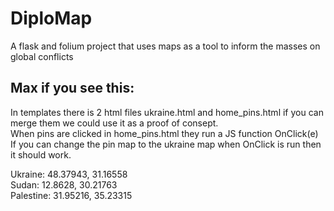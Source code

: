 # DiploMap

A flask and folium project that uses maps as a tool to inform the masses on global conflicts

## Max if you see this:
In templates there is 2 html files ukraine.html and home_pins.html if you can merge them we could use it as a proof of consept.<br/>
When pins are clicked in home_pins.html they run a JS function OnClick(e) <br/>
If you can change the pin map to the ukraine map when OnClick is run then it should work.

Ukraine: 48.37943, 31.16558 <br/>
Sudan: 12.8628, 30.21763 <br/>
Palestine: 31.95216, 35.23315